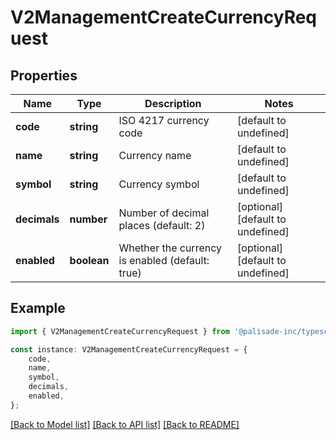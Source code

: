 # V2ManagementCreateCurrencyRequest


## Properties

Name | Type | Description | Notes
------------ | ------------- | ------------- | -------------
**code** | **string** | ISO 4217 currency code | [default to undefined]
**name** | **string** | Currency name | [default to undefined]
**symbol** | **string** | Currency symbol | [default to undefined]
**decimals** | **number** | Number of decimal places (default: 2) | [optional] [default to undefined]
**enabled** | **boolean** | Whether the currency is enabled (default: true) | [optional] [default to undefined]

## Example

```typescript
import { V2ManagementCreateCurrencyRequest } from '@palisade-inc/typescript-sdk';

const instance: V2ManagementCreateCurrencyRequest = {
    code,
    name,
    symbol,
    decimals,
    enabled,
};
```

[[Back to Model list]](../README.md#documentation-for-models) [[Back to API list]](../README.md#documentation-for-api-endpoints) [[Back to README]](../README.md)

